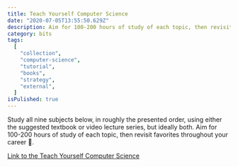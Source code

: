 ```yaml
---
title: Teach Yourself Computer Science
date: "2020-07-05T13:55:50.629Z"
description: Aim for 100-200 hours of study of each topic, then revisit favorites throughout your career 🚀
category: bits
tags:
  [
    "collection",
    "computer-science",
    "tutorial",
    "books",
    "strategy",
    "external",
  ]
isPulished: true
---
```


Study all nine subjects below, in roughly the presented order, using either the suggested textbook or video lecture series, but ideally both. Aim for 100-200 hours of study of each topic, then revisit favorites throughout your career 🚀.

<a target="_blank" href="https://teachyourselfcs.com/"> Link to the Teach Yourself Computer Science</a>
